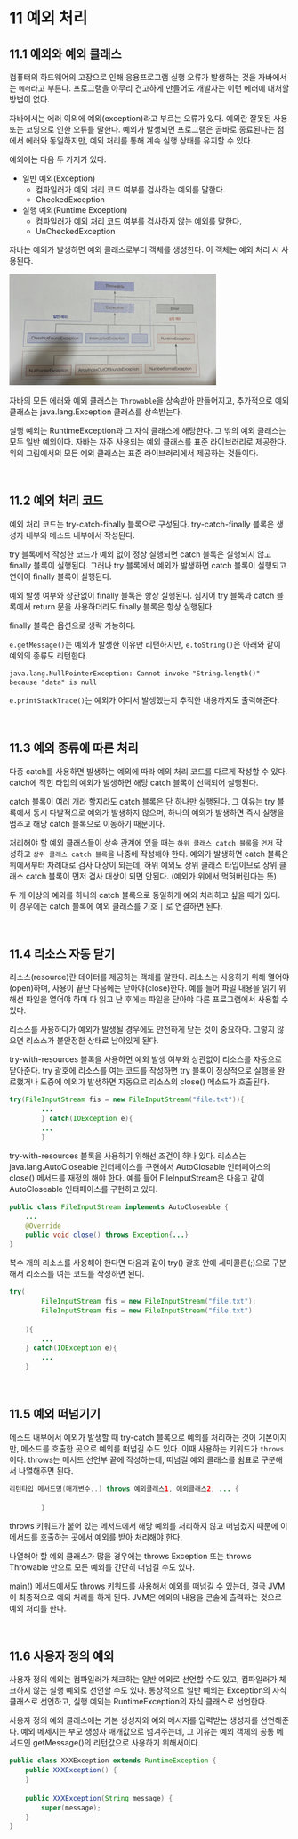 # 11 예외 처리
## 11.1 예외와 예외 클래스
컴퓨터의 하드웨어의 고장으로 인해 응용프로그램 실행 오류가 발생하는 것을 자바에서는 `에러`라고 부른다. 프로그램을 아무리 견고하게 만들어도 개발자는 이런 에러에 대처할 방법이 없다.

자바에서는 에러 이외에 예외(exception)라고 부르는 오류가 있다. 예외란 잘못된 사용 또는 코딩으로 인한 오류를 말한다. 예외가 발생되면 프로그램은 곧바로 종료된다는 점에서 에러와 동일하지만, 예외 처리를 통해 계속 실행 상태를 유지할 수 있다.

예외에는 다음 두 가지가 있다.

- 일반 예외(Exception)
  - 컴파일러가 예외 처리 코드 여부를 검사하는 예외를 말한다.
  - CheckedException
- 실행 예외(Runtime Exception)
  - 컴파일러가 예외 처리 코드 여부를 검사하지 않는 예외를 말한다.
  - UnCheckedException

자바는 예외가 발생하면 예외 클래스로부터 객체를 생성한다. 이 객체는 예외 처리 시 사용된다.

![img.png](images/img_11/img.png)

자바의 모든 에러와 예외 클래스는 `Throwable`을 상속받아 만들어지고, 추가적으로 예외 클래스는 java.lang.Exception 클래스를 상속받는다.

실행 예외는 RuntimeException과 그 자식 클래스에 해당한다. 그 밖의 예외 클래스는 모두 일반 예외이다. 자바는 자주 사용되는 예외 클래스를 표준 라이브러리로 제공한다. 위의 그림에서의 모든 예외 클래스는 표준 라이브러리에서 제공하는 것들이다.

<br>

## 11.2 예외 처리 코드
예외 처리 코드는 try-catch-finally 블록으로 구성된다. try-catch-finally 블록은 생성자 내부와 메소드 내부에서 작성된다.

try 블록에서 작성한 코드가 예외 없이 정상 실행되면 catch 블록은 실행되지 않고 finally 블록이 실행된다. 그러나 try 블록에서 예외가 발생하면 catch 블록이 실행되고 연이어 finally 블록이 실행된다.

예외 발생 여부와 상관없이 finally 블록은 항상 실행된다. 심지어 try 블록과 catch 블록에서 return 문을 사용하더라도 finally 블록은 항상 실행된다.

finally 블록은 옵션으로 생략 가능하다.

`e.getMessage()`는 예외가 발생한 이유만 리턴하지만, `e.toString()`은 아래와 같이 예외의 종류도 리턴한다.
```
java.lang.NullPointerException: Cannot invoke "String.length()" because "data" is null
```

`e.printStackTrace()`는 예외가 어디서 발생했는지 추적한 내용까지도 출력해준다.

<br>

## 11.3 예외 종류에 따른 처리
다중 catch를 사용하면 발생하는 예외에 따라 예외 처리 코드를 다르게 작성할 수 있다. catch에 적힌 타입의 예외가 발생하면 해당 catch 블록이 선택되어 실행된다.

catch 블록이 여러 개라 할지라도 catch 블록은 단 하나만 실행된다. 그 이유는 try 블록에서 동시 다발적으로 예외가 발생하지 않으며, 하나의 예외가 발생하면 즉시 실행을 멈추고 해당 catch 블록으로 이동하기 때문이다.

처리해야 할 예외 클래스들이 상속 관계에 있을 때는 `하위 클래스 catch 블록`을 `먼저` 작성하고 `상위 클래스 catch 블록`을 나중에 작성해야 한다.
예외가 발생하면 catch 블록은 위에서부터 차례대로 검사 대상이 되는데, 하위 예외도 상위 클래스 타입이므로 상위 클래스 catch 블록이 먼저 검사 대상이 되면 안된다.
(예외가 위에서 먹혀버린다는 뜻)

두 개 이상의 예외를 하나의 catch 블록으로 동일하게 예외 처리하고 싶을 때가 있다. 이 경우에는 catch 블록에 예외 클래스를 기호 `|` 로 연결하면 된다.

<br>

## 11.4 리소스 자동 닫기
리소스(resource)란 데이터를 제공하는 객체를 말한다. 리소스는 사용하기 위해 열어야(open)하며, 사용이 끝난 다음에는 닫아야(close)한다. 예를 들어 파일 내용을 읽기 위해선 파일을 열어야 하며 다 읽고 난 후에는 파일을 닫아야 다른 프로그램에서 사용할 수 있다.

리소스를 사용하다가 예외가 발생될 경우에도 안전하게 닫는 것이 중요하다. 그렇지 않으면 리소스가 불안정한 상태로 남아있게 된다.

try-with-resources 블록을 사용하면 예외 발생 여부와 상관없이 리소스를 자동으로 닫아준다. try 괄호에 리소스를 여는 코드를 작성하면 try 블록이 정상적으로 실행을 완료했거나 도중에 예외가 발생하면 자동으로 리소스의 close() 메소드가 호출된다.

```java
try(FileInputStream fis = new FileInputStream("file.txt")){
        ...
        } catch(IOException e){
        ...
        }
```

try-with-resources 블록을 사용하기 위해선 조건이 하나 있다. 리소스는 java.lang.AutoCloseable 인터페이스를 구현해서 AutoClosable 인터페이스의 close() 메서드를 재정의 해야 한다. 예를 들어 FileInputStream은 다음고 같이 AutoCloseable 인터페이스를 구현하고 있다.
```java
public class FileInputStream implements AutoCloseable {
    ...
    @Override
    public void close() throws Exception{...}
}
```

복수 개의 리소스를 사용해야 한다면 다음과 같이 try() 괄호 안에 세미콜론(;)으로 구분해서 리소스를 여는 코드를 작성하면 된다.
```java
try(
        FileInputStream fis = new FileInputStream("file.txt");
        FileInputStream fis = new FileInputStream("file.txt")

    ){
        ...
    } catch(IOException e){
        ...
    }
```

<br>

## 11.5 예외 떠넘기기
메소드 내부에서 예외가 발생할 때 try-catch 블록으로 예외를 처리하는 것이 기본이지만, 메소드를 호출한 곳으로 예외를 떠넘길 수도 있다. 이때 사용하는 키워드가 `throws`이다.
throws는 메서드 선언부 끝에 작성하는데, 떠넘길 예외 클래스를 쉼표로 구분해서 나열해주면 된다.
```java
리턴타입 메서드명(매개변수..) throws 예외클래스1, 애외클래스2, ... {
    
        }
```

throws 키워드가 붙어 있는 메서드에서 해당 예외를 처리하지 않고 떠넘겼지 때문에 이 메서드를 호출하는 곳에서 예외를 받아 처리해야 한다.

나열해야 할 예외 클래스가 많을 경우에는 throws Exception 또는 throws Throwable 만으로 모든 예외를 간단히 떠넘길 수도 있다.

main() 메서드에서도 throws 키워드를 사용해서 예외를 떠넘길 수 있는데, 결국 JVM이 최종적으로 예외 처리를 하게 된다. JVM은 예외의 내용을 콘솔에 출력하는 것으로 예외 처리를 한다.

<br>

## 11.6 사용자 정의 예외
사용자 정의 예외는 컴파일러가 체크하는 일반 예외로 선언할 수도 있고, 컴파일러가 체크하지 않는 실행 예외로 선언할 수도 있다. 통상적으로 일반 예외는 Exception의 자식 클래스로 선언하고, 실행 예외는 RuntimeException의 자식 클래스로 선언한다.

사용자 정의 예외 클래스에는 기본 생성자와 예외 메시지를 입력받는 생성자를 선언해준다. 예외 메세지는 부모 생성자 매개값으로 넘겨주는데, 그 이유는 예외 객체의 공통 메서드인 getMessage()의 리턴값으로 사용하기 위해서이다.

```java
public class XXXException extends RuntimeException {
    public XXXException() {
    }

    public XXXException(String message) {
        super(message);
    }
}
```